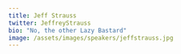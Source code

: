 ```yaml
---
title: Jeff Strauss
twitter: JeffreyStrauss
bio: "No, the other Lazy Bastard"
image: /assets/images/speakers/jeffstrauss.jpg
---
```

